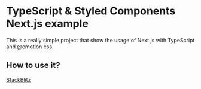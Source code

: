 # TypeScript & Styled Components Next.js example

This is a really simple project that show the usage of Next.js with TypeScript and @emotion css.

## How to use it?

[StackBlitz](https://stackblitz.com/github/mikkmartin/next-ts-starter?file=pages%2Findex.tsx)
